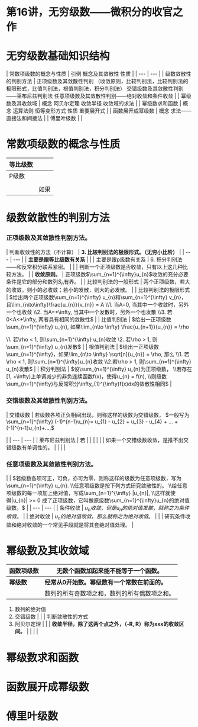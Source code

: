 # 第16讲，无穷级数——微积分的收官之作

# 无穷级数基础知识结构

| 常数项级数的概念与性质 | 引例
概念及其敛散性
性质 |
| --- | --- |
| 级数敛散性的判别方法 | 正项级数及其敛散性判别
（收敛原则，比较判别法，比较判别法的极限形式，比值判别法，根值判别法，积分判别法）
交错级数及其敛散性判别——莱布尼兹判别法
任意项级数及其敛散性判别——绝对收敛和条件收敛 |
| 幂级数及其收敛域 | 概念
阿贝尔定理
收敛半径
收敛域的求法 |
| 幂级数求和函数 | 概念
运算法则
恒等变形方式
性质
重要展开式 |
| 函数展开成幂级数 | 概念
求法——直接法和间接法 |
| 傅里叶级数 |  |

# 常数项级数的概念与性质

| **等比级数** |  |
| --- | --- |
| P级数 |  |
|  |  |
|  | 如果|q|≥1 |

# 级数敛散性的判别方法

### 正项级数及其敛散性判别方法。

| 判断收敛性的方法（不计算） | 
**3. 比较判别法的极限形式。（无穷小比阶）** |
| --- | --- |
| **主要是跟等比级数有关系** |  |
| 主要是跟p级数有关系 | 6. 积分判别法——和反常积分联系紧密。 |
|  |  判断一个正项级数是否收敛，只有以上这几种比较方法。  |
| **收敛原则。** | 正项级数$\sum_{n=1}^{\infty}u_{n}$收敛的充分必要条件是它的部分和数列${S_{n}}$有界。 |
| 比较判别法的一般形式 | 两个正项级数，若大的收敛，则小的必收敛；若小的发散，则大的必发散。 |
| 比较判别法的极限形式 | $给出两个正项级数\sum_{n=1}^{\infty} u_{n}和\sum_{n=1}^{\infty} v_{n}， 且\lim_{n\to\infty}\frac{u_{n}}{v_{n}} = A
\\1. 当A=0, 当其中一个收敛时，另外一个也收敛
\\2. 当A=+\infty, 当其中一个发散时，另外一个也发散
\\3. 若0<A<+\infty, 两者具有相同的敛散性$ |
| 比值判别法 | $给出一正项级数\sum_{n=1}^{\infty} u_{n}, 如果\lim_{n\to \infty} \frac{u_{n+1}}{u_{n}} = \rho

\\1. 若\rho < 1, 则\sum_{n=1}^{\infty} u_{n}收敛
\\2. 若\rho > 1, 则\sum_{n=1}^{\infty} u_{n}发散$ |
| 根值判别法 | $给出一正项级数\sum_{n=1}^{\infty}，如果\lim_{n\to \infty}  \sqrt[n]{u_{n}} = \rho, 那么
\\1. 若\rho < 1, 则\sum_{n=1}^{\infty}u_{n}收敛
\\2.若\rho > 1, 则\sum_{n=1}^{\infty} u_{n}发散$ |
| 积分判别法 | $设\sum_{n=1}^{\infty} u_{n}为正项级数，
\\若存在[1, +\infty)上单调减少的非负连续函数f(x)，使得u_{n} = f(n), 
\\则级数\sum_{n=1}^{\infty}与反常积分\infty_{1}^{\infty}f(x)dx的敛散性相同$ |

### 交错级数及其敛散性判别方法。

| 交错级数 | 若级数各项正负相间出现，则称这样的级数为交错级数，
$一般写为\sum_{n=1}^{\infty} (-1)^{n-1}u_{n}= u_{1} - u_{2} + u_{3} - u_{4} + ... + (-1)^{n-1}u_{n}+...,$

 |
| --- | --- |
| 莱布尼兹判别法 | 若 |
|  |  |
|  | 如果一个交错级数收敛，是推不出交错级数有单调性的。 |
|  |  |

### 任意项级数及其敛散性判别方法。

|  | $若级数各项可正，可负，亦可为零，则称这样的级数为任意项级数，写为\sum_{n=1}^{\infty} u_{n}. 
\\任意项级数是按下列方式研究敛散性的。
\\给任意项级数的每一项加上绝对值，写成\sum_{n=1}^{\infty} |u_{n}|,
\\这样就使得|u_{n}| >= 0 成了正项级数，它叫做原级数\sum_{n=1}^{\infty}u_{n}的绝对值级数。$ |
| --- | --- |
| 条件收敛 | $u_{n}收敛，但是u_{n}的绝对值发散，就称之为条件收敛。$ |
| 绝对收敛 | $u_{n}的绝对值收敛，那么就称之为绝对收敛。$ |
|  | 研究条件收敛和绝对收敛的一个常见手段就是将其套绝对值处理。 |

# 幂级数及其收敛域

| 函数项级数 | 无数个函数加起来能不能等于一个函数。 |
| --- | --- |
| **幂级数** | **经常从0开始数。幂级数有一个常数在前面的。** |
|  | 数列的所有奇数项之和，数列的所有偶数项之和。
1. 数列的绝对值
2. 交错级数 |
|  | 判断敛散性的方式
1. 阿贝尔定理 |
|  | **收敛半径，除了这两个点之外，（-R, R）称为xxx的收敛区间。** |
|  |  |

# 幂级数求和函数

# 函数展开成幂级数

# 傅里叶级数